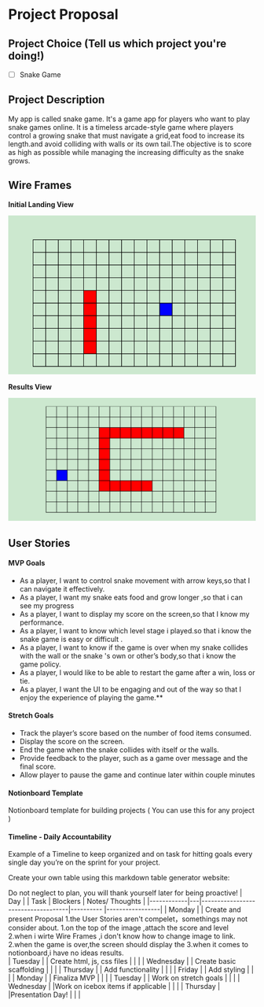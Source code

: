 # Project Proposal 

## Project Choice (Tell us which project you're doing!)

- [ ] Snake Game


## Project Description 

My app is called snake game. It's a game app for players who want to play snake games online. It is a timeless arcade-style game where players control a growing snake that must navigate a grid,eat food to increase its length.and avoid colliding with walls or its own tail.The objective is to score as high as possible while managing the increasing difficulty as the snake grows.

## Wire Frames

**Initial Landing View**

![image](https://github.com/BellaCheng28/snake-game/blob/main/1.png)

**Results View**

![image](https://github.com/BellaCheng28/snake-game/blob/main/2.png)

## User Stories

#### MVP Goals

- As a player, I want to control snake movement with arrow keys,so that I can navigate it effectively.
- As a player, I want  my snake eats food and grow longer ,so that i can see my progress
- As a player, I want to display my score on the screen,so that I know my performance.
- As a player, I want to know which level  stage i played.so that i know the snake game is easy or difficult .
- As a player, I want to know if the game is over when my snake collides with the wall or the snake 's own or other’s body,so that i know the game policy.
- As a player, I would like to be able to restart the game after a win, loss or tie.
- As a player, I want the UI to be engaging and out of the way so that I enjoy the experience of playing the game.\*\*

#### Stretch Goals

- Track the player’s score based on the number of food items consumed.
- Display the score on the screen.
- End the game when the snake collides with itself or the walls.
- Provide feedback to the player, such as a game over message and the final score.
- Allow player to pause the game and continue later within couple minutes


#### Notionboard Template
Notionboard template for building projects ( You can use this for any project )


#### Timeline - Daily Accountability
Example of a Timeline to keep organized and on task for hitting goals every single day you’re on the sprint for your project.

Create your own table using this markdown table generator website:


Do not neglect to plan, you will thank yourself later for being proactive!
| Day        |   | Task                               | Blockers                                                           | Notes/ Thoughts |
|------------|---|------------------------------------|----------                                                          |-----------------|
| Monday     |   | Create and present Proposal        1.the User Stories aren't compelet，somethings may not consider about. 1.on the top of the image ,attach the score and level     
                                                      2.when i wirte Wire Frames ,i don't know how to change image to link.  2.when the game is over,the screen should display the 
                                                      3.when it comes to notionboard,i have no ideas                           results.                                                                     
| Tuesday    |   | Create html, js, css files         |                                                                      |                 |
| Wednesday  |   | Create basic scaffolding           |          |                 |
| Thursday   |   | Add functionality                  |          |                 |
| Friday     |   | Add styling                        |          |                 |
| Monday     |   | Finaliza MVP                       |          |                 |
| Tuesday    |   | Work on stretch goals              |          |                 |
| Wednesday  |   |Work on icebox items if applicable  |          |                 |
| Thursday   |   |Presentation Day!                   |          |                 |




